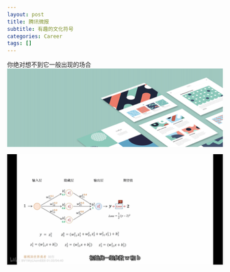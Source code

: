 ```yaml
---
layout: post
title: 腾讯微报
subtitle: 有趣的文化符号
categories: Career
tags: []
---
```


你绝对想不到它一般出现的场合
![Crepe](https://github.com/iamtopgun/iamtopgun.github.io/blob/master/assets/images/banners/home.jpeg)

![new图](/assets/images/IMG_1650.JPG)


